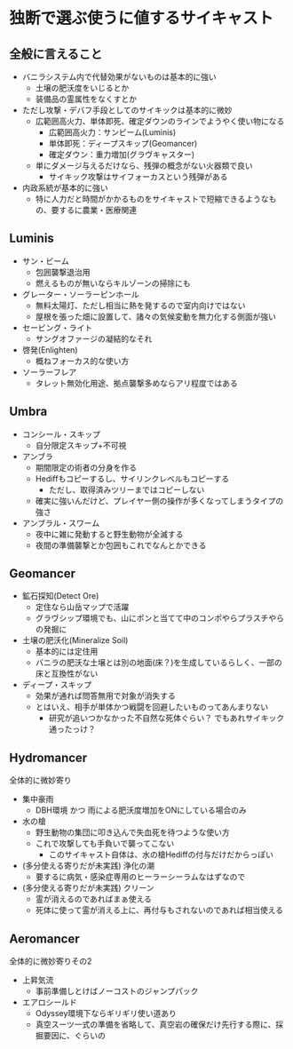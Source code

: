 # 独断で選ぶ使うに値するサイキャスト

## 全般に言えること

* バニラシステム内で代替効果がないものは基本的に強い
  * 土壌の肥沃度をいじるとか
  * 装備品の霊属性をなくすとか
* ただし攻撃・デバフ手段としてのサイキックは基本的に微妙
  * 広範囲高火力、単体即死、確定ダウンのラインでようやく使い物になる
    * 広範囲高火力：サンビーム(Luminis)
    * 単体即死：ディープスキップ(Geomancer)
    * 確定ダウン：重力増加(グラヴキャスター)
  * 単にダメージ与えるだけなら、残弾の概念がない火器類で良い
    * サイキック攻撃はサイフォーカスという残弾がある
* 内政系統が基本的に強い
  * 特に人力だと時間がかかるものをサイキャストで短縮できるようなもの、要するに農業・医療関連

## Luminis

* サン・ビーム
  * 包囲襲撃退治用
  * 燃えるものが無いならキルゾーンの掃除にも
* グレーター・ソーラーピンホール
  * 無料太陽灯、ただし相当に熱を発するので室内向けではない
  * 屋根を張った畑に設置して、諸々の気候変動を無力化する側面が強い
* セービング・ライト
  * サングオファージの凝結的なそれ
* 啓発(Enlighten)
  * 概ねフォーカス的な使い方
* ソーラーフレア
  * タレット無効化用途、拠点襲撃多めならアリ程度ではある

## Umbra

* コンシール・スキップ
  * 自分限定スキップ+不可視
* アンブラ
  * 期間限定の術者の分身を作る
  * Hediffもコピーするし、サイリンクレベルもコピーする
    * ただし、取得済みツリーまではコピーしない
  * 確実に強いんだけど、プレイヤー側の操作が多くなってしまうタイプの強さ
* アンブラル・スワーム
  * 夜中に雑に発動すると野生動物が全滅する
  * 夜間の準備襲撃とか包囲もこれでなんとかできる

## Geomancer

* 鉱石探知(Detect Ore)
  * 定住なら山岳マップで活躍
  * グラヴシップ環境でも、山にポンと当てて中のコンポやらプラスチやらの発掘に
* 土壌の肥沃化(Mineralize Soil)
  * 基本的には定住用
  * バニラの肥沃な土壌とは別の地面(床？)を生成しているらしく、一部の床と互換性がない
* ディープ・スキップ
  * 効果が通れば問答無用で対象が消失する
  * とはいえ、相手が単体かつ戦闘を回避したいものってあんまりない
    * 研究が追いつかなかった不自然な死体ぐらい？ でもあれサイキック通ったっけ？

## Hydromancer

全体的に微妙寄り

* 集中豪雨
  * DBH環境 かつ 雨による肥沃度増加をONにしている場合のみ
* 水の槍
  * 野生動物の集団に叩き込んで失血死を待つような使い方
  * これで攻撃しても手負いで襲ってこない
    * このサイキャスト自体は、水の槍Hediffの付与だけだからっぽい
* (多分使える寄りだが未実践) 浄化の潮
  * 要するに病気・感染症専用のヒーラーシーラムなはずなので
* (多分使える寄りだが未実践) クリーン
  * 霊が消えるのであればまぁ使える
  * 死体に使って霊が消える上に、再付与もされないのであれば相当使える

## Aeromancer

全体的に微妙寄りその2

* 上昇気流
  * 事前準備しとけばノーコストのジャンプパック
* エアロシールド
  * Odyssey環境下ならギリギリ使い道あり
  * 真空スーツ一式の準備を省略して、真空岩の確保だけ先行する際に、採掘要因に、ぐらいの
